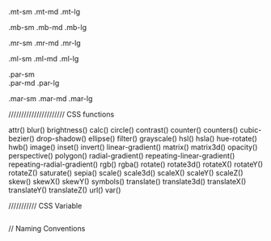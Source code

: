 .mt-sm
.mt-md
.mt-lg


.mb-sm
.mb-md
.mb-lg 

.mr-sm 
.mr-md
.mr-lg 


.ml-sm 
.ml-md 
.ml-lg 

.par-sm  
.par-md 
.par-lg 


.mar-sm 
.mar-md 
.mar-lg 






////////////////////// CSS functions 

attr()
blur()
brightness()
calc()
circle()
contrast()
counter()
counters()
cubic-bezier()
drop-shadow()
ellipse()
filter()
grayscale()
hsl()
hsla()
hue-rotate()
hwb()
image()
inset()
invert()
linear-gradient()
matrix()
matrix3d()
opacity()
perspective()
polygon()
radial-gradient()
repeating-linear-gradient()
repeating-radial-gradient()
rgb()
rgba()
rotate()
rotate3d()
rotateX()
rotateY()
rotateZ()
saturate()
sepia()
scale()
scale3d()
scaleX()
scaleY()
scaleZ()
skew()
skewX()
skewY()
symbols()
translate()
translate3d()
translateX()
translateY()
translateZ()
url()
var()



/////////// CSS Variable 

<angle>
<basic-shape>
<blend-mode>
<color>
<counter-style>
<custom-ident>
<frequency>
<image>
<inherit>
<integer>
<length>
<number>
<percentage>
<position>
<ratio>
<resolution>
<single-transition-timing-function>
<string>
<time>
<url>




// Naming Conventions 

